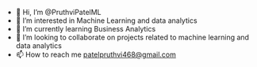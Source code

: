 - 👋 Hi, I’m @PruthviPatelML
- 👀 I’m interested in Machine Learning and data analytics
- 🌱 I’m currently learning Business Analytics
- 💞️ I’m looking to collaborate on projects related to machine learning and data analytics
- 📫 How to reach me patelpruthvi468@gmail.com

<!---
PruthviPatelML/PruthviPatelML is a ✨ special ✨ repository because its `README.md` (this file) appears on your GitHub profile.
You can click the Preview link to take a look at your changes.
--->
